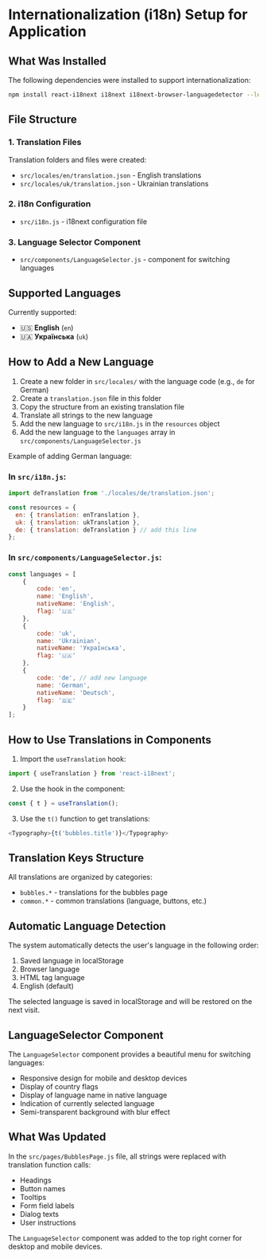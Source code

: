 # Internationalization (i18n) Setup for Application

## What Was Installed

The following dependencies were installed to support internationalization:

```bash
npm install react-i18next i18next i18next-browser-languagedetector --legacy-peer-deps
```

## File Structure

### 1. Translation Files

Translation folders and files were created:
- `src/locales/en/translation.json` - English translations
- `src/locales/uk/translation.json` - Ukrainian translations

### 2. i18n Configuration

- `src/i18n.js` - i18next configuration file

### 3. Language Selector Component

- `src/components/LanguageSelector.js` - component for switching languages

## Supported Languages

Currently supported:
- 🇺🇸 **English** (`en`)
- 🇺🇦 **Українська** (`uk`)

## How to Add a New Language

1. Create a new folder in `src/locales/` with the language code (e.g., `de` for German)
2. Create a `translation.json` file in this folder
3. Copy the structure from an existing translation file
4. Translate all strings to the new language
5. Add the new language to `src/i18n.js` in the `resources` object
6. Add the new language to the `languages` array in `src/components/LanguageSelector.js`

Example of adding German language:

### In `src/i18n.js`:
```javascript
import deTranslation from './locales/de/translation.json';

const resources = {
  en: { translation: enTranslation },
  uk: { translation: ukTranslation },
  de: { translation: deTranslation } // add this line
};
```

### In `src/components/LanguageSelector.js`:
```javascript
const languages = [
    {
        code: 'en',
        name: 'English',
        nativeName: 'English',
        flag: '🇺🇸'
    },
    {
        code: 'uk',
        name: 'Ukrainian',
        nativeName: 'Українська',
        flag: '🇺🇦'
    },
    {
        code: 'de', // add new language
        name: 'German',
        nativeName: 'Deutsch',
        flag: '🇩🇪'
    }
];
```

## How to Use Translations in Components

1. Import the `useTranslation` hook:
```javascript
import { useTranslation } from 'react-i18next';
```

2. Use the hook in the component:
```javascript
const { t } = useTranslation();
```

3. Use the `t()` function to get translations:
```javascript
<Typography>{t('bubbles.title')}</Typography>
```

## Translation Keys Structure

All translations are organized by categories:

- `bubbles.*` - translations for the bubbles page
- `common.*` - common translations (language, buttons, etc.)

## Automatic Language Detection

The system automatically detects the user's language in the following order:
1. Saved language in localStorage
2. Browser language
3. HTML tag language
4. English (default)

The selected language is saved in localStorage and will be restored on the next visit.

## LanguageSelector Component

The `LanguageSelector` component provides a beautiful menu for switching languages:
- Responsive design for mobile and desktop devices
- Display of country flags
- Display of language name in native language
- Indication of currently selected language
- Semi-transparent background with blur effect

## What Was Updated

In the `src/pages/BubblesPage.js` file, all strings were replaced with translation function calls:
- Headings
- Button names
- Tooltips
- Form field labels
- Dialog texts
- User instructions

The `LanguageSelector` component was added to the top right corner for desktop and mobile devices. 